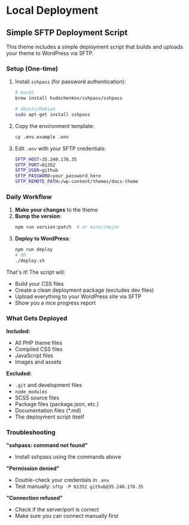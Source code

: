 # Local Deployment

## Simple SFTP Deployment Script

This theme includes a simple deployment script that builds and uploads your theme to WordPress via SFTP.

### Setup (One-time)

1. Install `sshpass` (for password authentication):
   ```bash
   # macOS
   brew install hudochenkov/sshpass/sshpass
   
   # Ubuntu/Debian
   sudo apt-get install sshpass
   ```

2. Copy the environment template:
   ```bash
   cp .env.example .env
   ```

3. Edit `.env` with your SFTP credentials:
   ```bash
   SFTP_HOST=35.240.176.35
   SFTP_PORT=61352
   SFTP_USER=github
   SFTP_PASSWORD=your_password_here
   SFTP_REMOTE_PATH=/wp-content/themes/docs-theme
   ```

### Daily Workflow

1. **Make your changes** to the theme
2. **Bump the version**:
   ```bash
   npm run version:patch  # or minor/major
   ```
3. **Deploy to WordPress**:
   ```bash
   npm run deploy
   # OR
   ./deploy.sh
   ```

That's it! The script will:
- Build your CSS files
- Create a clean deployment package (excludes dev files)
- Upload everything to your WordPress site via SFTP
- Show you a nice progress report

### What Gets Deployed

**Included:**
- All PHP theme files
- Compiled CSS files
- JavaScript files
- Images and assets

**Excluded:**
- `.git` and development files
- `node_modules`
- SCSS source files
- Package files (package.json, etc.)
- Documentation files (*.md)
- The deployment script itself

### Troubleshooting

**"sshpass: command not found"**
- Install sshpass using the commands above

**"Permission denied"**
- Double-check your credentials in `.env`
- Test manually: `sftp -P 61352 github@35.240.176.35`

**"Connection refused"**
- Check if the server/port is correct
- Make sure you can connect manually first
